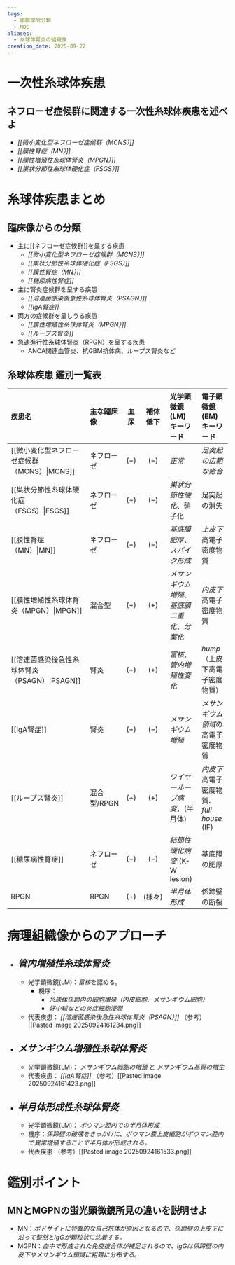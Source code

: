 ```yaml
---
tags:
  - 組織学的分類
  - MOC
aliases:
  - 糸球体腎炎の組織像
creation_date: 2025-09-22
---
```

# 一次性糸球体疾患
## ネフローゼ症候群に関連する一次性糸球体疾患を述べよ
- *[[微小変化型ネフローゼ症候群（MCNS）]]*
- *[[膜性腎症（MN）]]*
- *[[膜性増殖性糸球体腎炎（MPGN）]]*
- *[[巣状分節性糸球体硬化症（FSGS）]]*



# 糸球体疾患まとめ

## 臨床像からの分類
-   主に[[ネフローゼ症候群]]を呈する疾患
    -   *[[微小変化型ネフローゼ症候群（MCNS）]]*
    -   *[[巣状分節性糸球体硬化症（FSGS）]]*
    -   *[[膜性腎症（MN）]]*
    -   *[[糖尿病性腎症]]*
-   主に腎炎症候群を呈する疾患
    -   *[[溶連菌感染後急性糸球体腎炎（PSAGN）]]*
    -   *[[IgA腎症]]*
-   両方の症候群を呈しうる疾患
    -   *[[膜性増殖性糸球体腎炎（MPGN）]]*
    -   *[[ループス腎炎]]*
-   急速進行性糸球体腎炎（RPGN）を呈する疾患
    -   ANCA関連血管炎、抗GBM抗体病、ループス腎炎など

## 糸球体疾患 鑑別一覧表
| 疾患名                             | 主な臨床像    | 血尿  | 補体低下 | 光学顕微鏡(LM) キーワード           | 電子顕微鏡(EM) キーワード                |
| :------------------------------ | :------- | :-: | :--: | :------------------------ | :----------------------------- |
| [[微小変化型ネフローゼ症候群（MCNS）\|MCNS]]   | ネフローゼ    | (−) | (−)  | *正常*                      | *足突起の広範な癒合*                    |
| [[巣状分節性糸球体硬化症（FSGS）\|FSGS]]     | ネフローゼ    | (+) | (−)  | *巣状分節性硬化*、硝子化             | 足突起の消失                         |
| [[膜性腎症（MN）\|MN]]                | ネフローゼ    | (−) | (−)  | *基底膜肥厚*、*スパイク形成*          | *上皮下*高電子密度物質                   |
| [[膜性増殖性糸球体腎炎（MPGN）\|MPGN]]      | 混合型      | (+) | (+)  | *メサンギウム増殖*、*基底膜二重化*、*分葉化* | *内皮下*高電子密度物質                   |
| [[溶連菌感染後急性糸球体腎炎（PSAGN）\|PSAGN]] | 腎炎       | (+) | (+)  | *富核*、*管内増殖性変化*            | *hump*（上皮下高電子密度物質）             |
| [[IgA腎症]]                       | 腎炎       | (+) | (−)  | *メサンギウム増殖*                | *メサンギウム領域*の高電子密度物質             |
| [[ループス腎炎]]                      | 混合型/RPGN | (+) | (+)  | *ワイヤーループ病変*、(半月体)         | *内皮下*高電子密度物質、*full house* (IF) |
| [[糖尿病性腎症]]                      | ネフローゼ    | (−) | (−)  | *結節性硬化病変* (K-W lesion)    | 基底膜の肥厚                         |
| RPGN                            | RPGN     | (+) | (様々) | *半月体形成*                   | 係蹄壁の断裂                         |

# 病理組織像からのアプローチ

- ## *管内増殖性糸球体腎炎*
	- 光学顕微鏡(LM)：*富核*を認める。
		- 機序：
			- *糸球体係蹄内の細胞増殖（内皮細胞、メサンギウム細胞）*
			- *好中球などの炎症細胞浸潤*
	- 代表疾患： *[[溶連菌感染後急性糸球体腎炎（PSAGN）]]*
	（参考）[[Pasted image 20250924161234.png]]

- ## *メサンギウム増殖性糸球体腎炎*
	- 光学顕微鏡(LM)： *メサンギウム細胞の増殖* と *メサンギウム基質の増生*
	- 代表疾患： *[[IgA腎症]]*
	（参考）[[Pasted image 20250924161423.png]]

- ## *半月体形成性糸球体腎炎*
	- 光学顕微鏡(LM)： *ボウマン腔内での半月体形成*
	- 機序：*係蹄壁の破壊をきっかけに、ボウマン嚢上皮細胞がボウマン腔内で異常増殖することで半月体が形成される。*
	- 代表疾患
	（参考）[[Pasted image 20250924161533.png]]

# 鑑別ポイント
## MNとMGPNの蛍光顕微鏡所見の違いを説明せよ
- MN：*ポドサイトに特異的な自己抗体が原因となるので、係蹄壁の上皮下に沿って整然とIgGが顆粒状に沈着する。*
- MGPN：*血中で形成された免疫複合体が補足されるので、IgGは係蹄壁の内皮下やメサンギウム領域に粗雑に分布する。*